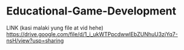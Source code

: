# Educational-Game-Development
LINK (kasi malaki yung file at vid hehe)
https://drive.google.com/file/d/1_i_ukWTPpcdwwlEbZUNhuU3zjYq7-nsH/view?usp=sharing
